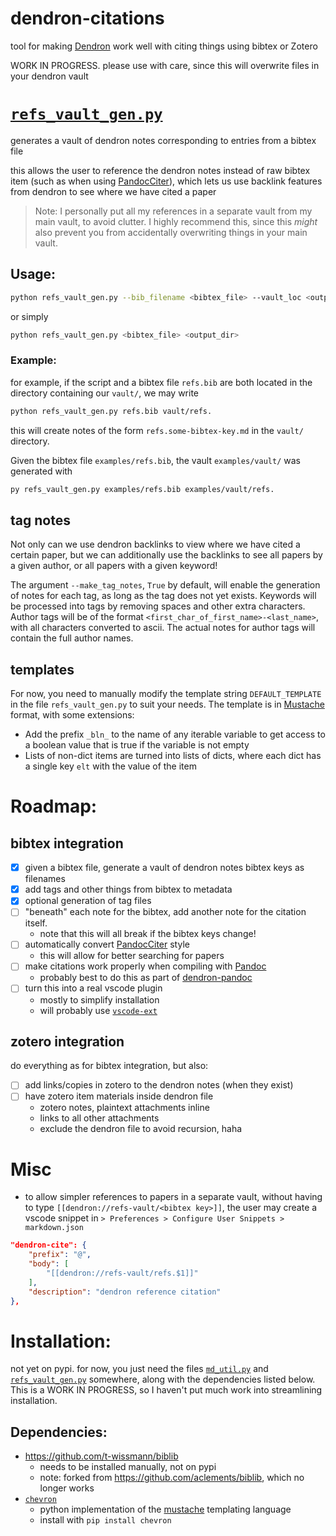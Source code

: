 # dendron-citations

tool for making [Dendron](https://www.dendron.so) work well with citing things using bibtex or Zotero

WORK IN PROGRESS. please use with care, since this will overwrite files in your dendron vault


# [`refs_vault_gen.py`](refs_vault_gen.py)

generates a vault of dendron notes corresponding to entries from a bibtex file

this allows the user to reference the dendron notes instead of raw bibtex item (such as when using [PandocCiter](https://github.com/notZaki/PandocCiter)), which lets us use backlink features from dendron to see where we have cited a paper

> Note: I personally put all my references in a separate vault from my main vault, to avoid clutter. I highly recommend this, since this *might* also prevent you from accidentally overwriting things in your main vault.

## Usage: 

```bash
python refs_vault_gen.py --bib_filename <bibtex_file> --vault_loc <output_dir>
```
or simply
```bash
python refs_vault_gen.py <bibtex_file> <output_dir>
```

### Example:

for example, if the script and a bibtex file `refs.bib` are both located in the directory containing our `vault/`, we may write
```bash
python refs_vault_gen.py refs.bib vault/refs.
```
this will create notes of the form `refs.some-bibtex-key.md` in the `vault/` directory.

Given the bibtex file `examples/refs.bib`, the vault `examples/vault/` was generated with
```bash
py refs_vault_gen.py examples/refs.bib examples/vault/refs.
```


## tag notes

Not only can we use dendron backlinks to view where we have cited a certain paper, but we can additionally use the backlinks to see all papers by a given author, or all papers with a given keyword!

The argument `--make_tag_notes`, `True` by default, will enable the generation of notes for each tag, as long as the tag does not yet exists. Keywords will be processed into tags by removing spaces and other extra characters. Author tags will be of the format `<first_char_of_first_name>-<last_name>`, with all characters converted to ascii. The actual notes for author tags will contain the full author names.

## templates

For now, you need to manually modify the template string `DEFAULT_TEMPLATE` in the file `refs_vault_gen.py` to suit your needs. The template is in [Mustache](https://mustache.github.io) format, with some extensions:

- Add the prefix `_bln_` to the name of any iterable variable to get access to a boolean value that is true if the variable is not empty
- Lists of non-dict items are turned into lists of dicts, where each dict has a single key `elt` with the value of the item

# Roadmap:

## bibtex integration

- [x] given a bibtex file, generate a vault of dendron notes bibtex keys as filenames
- [x] add tags and other things from bibtex to metadata
- [x] optional generation of tag files
- [ ] "beneath" each note for the bibtex, add another note for the citation itself.
	- note that this will all break if the bibtex keys change!
- [ ] automatically convert [PandocCiter](https://github.com/notZaki/PandocCiter) style 
	- this will allow for better searching for papers
- [ ] make citations work properly when compiling with [Pandoc](https://pandoc.org/)
	- probably best to do this as part of [dendron-pandoc](https://github.com/mivanit/dendron-pandoc)
- [ ] turn this into a real vscode plugin
	- mostly to simplify installation 
	- will probably use [`vscode-ext`](https://github.com/CodeWithSwastik/vscode-ext)

## zotero integration

do everything as for bibtex integration, but also:

- [ ] add links/copies in zotero to the dendron notes (when they exist)
- [ ] have zotero item materials inside dendron file
	- zotero notes, plaintext attachments inline
	- links to all other attachments
	- exclude the dendron file to avoid recursion, haha

# Misc

- to allow simpler references to papers in a separate vault, without having to type `[[dendron://refs-vault/<bibtex key>]]`, the user may create a vscode snippet in `> Preferences > Configure User Snippets > markdown.json`

```json
"dendron-cite": {
	"prefix": "@",
	"body": [
		"[[dendron://refs-vault/refs.$1]]"
	],
	"description": "dendron reference citation"
},
```

# Installation:

not yet on pypi. for now, you just need the files [`md_util.py`](md_util.py) and [`refs_vault_gen.py`](refs_vault_gen.py) somewhere, along with the dependencies listed below. This is a WORK IN PROGRESS, so I haven't put much work into streamlining installation.

## Dependencies:

- https://github.com/t-wissmann/biblib
	- needs to be installed manually, not on pypi
	- note: forked from https://github.com/aclements/biblib, which no longer works
- [`chevron`](https://github.com/noahmorrison/chevron)
	- python implementation of the [mustache](https://mustache.github.io) templating language
	- install with `pip install chevron`